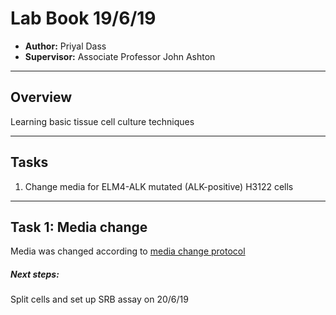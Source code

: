 # Lab Book 19/6/19
- **Author:** Priyal Dass
- **Supervisor:** Associate Professor John Ashton
------------------------------------------------------------------
## Overview
Learning basic tissue cell culture techniques

------------------------------------------------------------------
## Tasks
1. Change media for ELM4-ALK mutated (ALK-positive) H3122 cells

------------------------------------------------------------------
## Task 1: Media change

Media was changed according to [media change protocol](Media_change.md)
##### Next steps:
Split cells and set up SRB assay on 20/6/19
